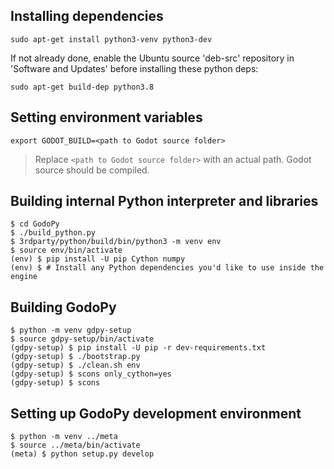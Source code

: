 ## Installing dependencies
```
sudo apt-get install python3-venv python3-dev
```
If not already done, enable the Ubuntu source 'deb-src' repository in 'Software and Updates' before installing these python deps: 
```
sudo apt-get build-dep python3.8
```

## Setting environment variables
```
export GODOT_BUILD=<path to Godot source folder>
```
> Replace `<path to Godot source folder>` with an actual path. Godot source should be compiled.


## Building internal Python interpreter and libraries
```
$ cd GodoPy
$ ./build_python.py
$ 3rdparty/python/build/bin/python3 -m venv env
$ source env/bin/activate
(env) $ pip install -U pip Cython numpy
(env) $ # Install any Python dependencies you'd like to use inside the engine
```


## Building GodoPy
```
$ python -m venv gdpy-setup
$ source gdpy-setup/bin/activate
(gdpy-setup) $ pip install -U pip -r dev-requirements.txt
(gdpy-setup) $ ./bootstrap.py
(gdpy-setup) $ ./clean.sh env
(gdpy-setup) $ scons only_cython=yes
(gdpy-setup) $ scons
```


## Setting up GodoPy development environment
```
$ python -m venv ../meta
$ source ../meta/bin/activate
(meta) $ python setup.py develop
```
